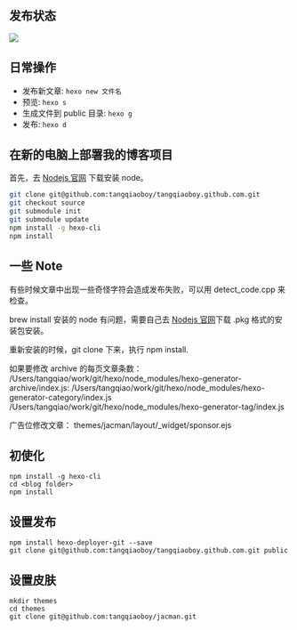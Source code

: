 ## 发布状态
![](https://travis-ci.com/tangqiaoboy/tangqiaoboy.github.com.svg?branch=source)

## 日常操作

 * 发布新文章: `hexo new 文件名`
 * 预览: `hexo s`
 * 生成文件到 public 目录: `hexo g`
 * 发布: `hexo d`

## 在新的电脑上部署我的博客项目

首先，去 [Nodejs 官网](https://nodejs.org/en/) 下载安装 node。

``` bash
git clone git@github.com:tangqiaoboy/tangqiaoboy.github.com.git
git checkout source
git submodule init
git submodule update
npm install -g hexo-cli
npm install
```

## 一些 Note

有些时候文章中出现一些奇怪字符会造成发布失败，可以用 detect_code.cpp 来检查。

brew install 安装的 node 有问题，需要自己去 [Nodejs 官网](https://nodejs.org/en/)下载 .pkg 格式的安装包安装。

重新安装的时候，git clone 下来，执行 npm install.

如果要修改 archive 的每页文章条数：
/Users/tangqiao/work/git/hexo/node_modules/hexo-generator-archive/index.js:
/Users/tangqiao/work/git/hexo/node_modules/hexo-generator-category/index.js
/Users/tangqiao/work/git/hexo/node_modules/hexo-generator-tag/index.js

广告位修改文章：
themes/jacman/layout/_widget/sponsor.ejs

## 初使化
```
npm install -g hexo-cli
cd <blog folder>
npm install
```


## 设置发布
```
npm install hexo-deployer-git --save
git clone git@github.com:tangqiaoboy/tangqiaoboy.github.com.git public
```

## 设置皮肤
```
mkdir themes
cd themes
git clone git@github.com:tangqiaoboy/jacman.git
```
